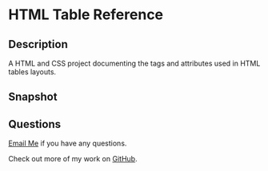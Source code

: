 # HTML Table Reference 

## Description
A HTML and CSS project documenting the tags and attributes used in HTML tables layouts.

## Snapshot 


## Questions 
[Email Me](Chloe.a.harris17@gmail.com) if you have any questions.

Check out more of my work on [GitHub](https://github.com/chloeharris1).